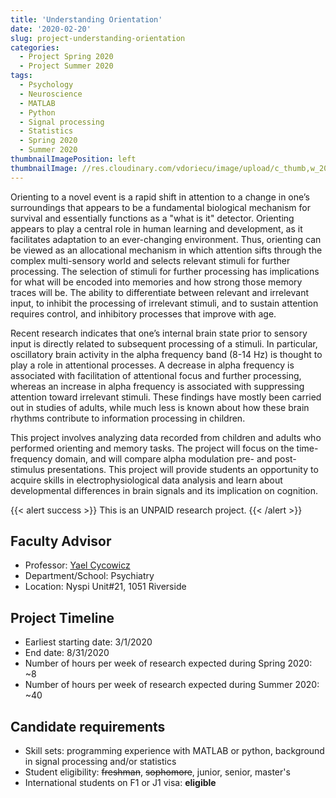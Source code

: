 ```yaml
---
title: 'Understanding Orientation'
date: '2020-02-20'
slug: project-understanding-orientation
categories:
  - Project Spring 2020
  - Project Summer 2020
tags:
  - Psychology
  - Neuroscience
  - MATLAB
  - Python
  - Signal processing
  - Statistics
  - Spring 2020
  - Summer 2020
thumbnailImagePosition: left
thumbnailImage: //res.cloudinary.com/vdoriecu/image/upload/c_thumb,w_200,g_face/v1582313130/compass_exc8jb.png
---
```


Orienting to a novel event is a rapid shift in attention to a change in one’s surroundings that appears to be a fundamental biological mechanism for survival and essentially functions as a "what is it" detector. Orienting appears to play a central role in human learning and development, as it facilitates adaptation to an ever-changing environment.  Thus, orienting can be viewed as an allocational mechanism in which attention sifts through the complex multi-sensory world and selects relevant stimuli for further processing.  The selection of stimuli for further processing has implications for what will be encoded into memories and how strong those memory traces will be.  The ability to differentiate between relevant and irrelevant input, to inhibit the processing of irrelevant stimuli, and to sustain attention requires control, and inhibitory processes that improve with age.
 
<!--more-->

Recent research indicates that one’s internal brain state prior to sensory input is directly related to subsequent processing of a stimuli. In particular, oscillatory brain activity in the alpha frequency band (8-14 Hz) is thought to play a role in attentional processes. A decrease in alpha frequency is associated with facilitation of attentional focus and further processing, whereas an increase in alpha frequency is associated with suppressing attention toward irrelevant stimuli. These findings have mostly been carried out in studies of adults, while much less is known about how these brain rhythms contribute to information processing in children.

This project involves analyzing data recorded from children and adults who performed orienting and memory tasks. The project will focus on the time-frequency domain, and will compare alpha modulation pre- and post- stimulus presentations. This project will provide students an opportunity to acquire skills in electrophysiological data analysis and learn about developmental differences in brain signals and its implication on cognition.

{{< alert success >}}
This is an UNPAID research project.
{{< /alert >}}

## Faculty Advisor
+ Professor: [Yael Cycowicz](https://www.researchgate.net/profile/Yael_Cycowicz)
+ Department/School: Psychiatry
+ Location: Nyspi Unit#21, 1051 Riverside

## Project Timeline
+ Earliest starting date: 3/1/2020
+ End date: 8/31/2020
+ Number of hours per week of research expected during Spring 2020: ~8
+ Number of hours per week of research expected during Summer 2020: ~40

## Candidate requirements
+ Skill sets: programming experience with MATLAB or python, background in signal processing and/or statistics
+ Student eligibility: ~~freshman~~, ~~sophomore~~, junior, senior, master's
+ International students on F1 or J1 visa: **eligible**
